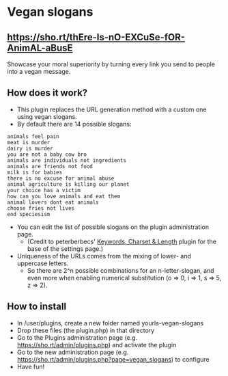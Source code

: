 # Vegan slogans

## https://sho.rt/thEre-Is-nO-EXCuSe-fOR-AnimAL-aBusE

  Showcase your moral superiority by turning every link you send to people into a vegan message.

## How does it work?
  - This plugin replaces the URL generation method with a custom one using vegan slogans.
  - By default there are 14 possible slogans:
```
animals feel pain
meat is murder
dairy is murder
you are not a baby cow bro
animals are individuals not ingredients
animals are friends not food
milk is for babies
there is no excuse for animal abuse
animal agriculture is killing our planet
your choice has a victim
how can you love animals and eat them
animal lovers dont eat animals
choose fries not lives
end speciesism
```
  - You can edit the list of possible slogans on the plugin administration page.
    - (Credit to peterberbecs' [Keywords, Charset & Length](https://github.com/peterberbec/yourls-keyword_charset_length) plugin for the base of the settings page.)
  - Uniqueness of the URLs comes from the mixing of lower- and uppercase letters.
    - So there are 2^n possible combinations for an n-letter-slogan, and even more when enabling numerical substitution (o => 0, i => 1, s => 5, z => 2).

## How to install
  - In /user/plugins, create a new folder named yourls-vegan-slogans
  - Drop these files (the plugin.php) in that directory
  - Go to the Plugins administration page (e.g. https://sho.rt/admin/plugins.php) and activate the plugin
  - Go to the new administration page (e.g. https://sho.rt/admin/plugins.php?page=vegan_slogans) to configure
  - Have fun!
